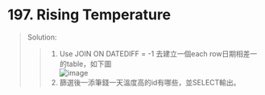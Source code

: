 # 197. Rising Temperature
> Solution:
>> 1. Use JOIN ON DATEDIFF = -1 去建立一個each row日期相差一的table，如下圖  
>> ![image]()  
>> 2. 篩選後一添筆錢一天溫度高的id有哪些，並SELECT輸出。